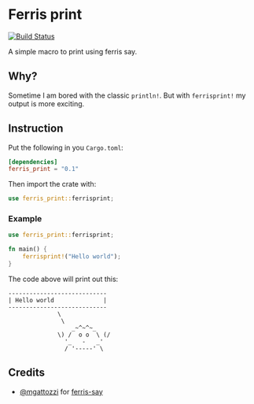 Ferris print
============
[![Build Status](https://travis-ci.org/kimond/ferris-print.svg?branch=master)](https://travis-ci.org/kimond/ferris-print)

A simple macro to print using ferris say.

## Why?
Sometime I am bored with the classic `println!`. But with `ferrisprint!` my output is more exciting.

## Instruction
Put the following in you `Cargo.toml`:

```toml
[dependencies]
ferris_print = "0.1"
```

Then import the crate with:

```rust
use ferris_print::ferrisprint;
```

### Example

```rust
use ferris_print::ferrisprint;

fn main() {
    ferrisprint!("Hello world");
}
```

The code above will print out this:

```plain
----------------------------
| Hello world              |
----------------------------
              \
               \
                  _~^~^~_
              \) /  o o  \ (/
                '_   -   _'
                / '-----' \
```

## Credits
* [@mgattozzi](https://github.com/mgattozzi) for [ferris-say](https://github.com/mgattozzi/ferris-says)
